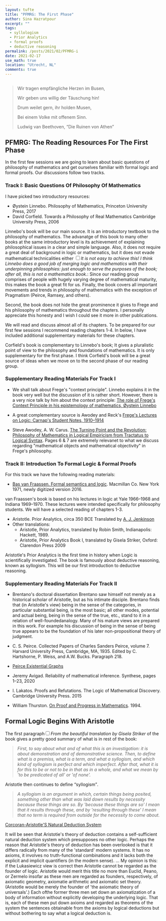 ```yaml
---
layout: tufte
title: "PFMRG: The First Phase"
author: Sina Hazratpour
excerpt: ""
tags: 
  - syllologism
  - Prior Analytics
  - formal proofs
  - deductive reasoning
permalink: /posts/2021/02/PFMRG-i
date: 2021-02-17
use_math: true
location: "Utrecht, NL"
comments: true
---
```



<section>
        <h2 id="epigraph"></h2>
        <div class="epigraph">
          <blockquote>
            <p>Wir tragen empfängliche Herzen im Busen,</p>
            <p>Wir geben uns willig der Täuschung hin!</p>
            <p>Drum weilet gern, ihr holden Musen,</p>
            <p>Bei einem Volke mit offenem Sinn.</p>
            <footer>Ludwig van Beethoven, “Die Ruinen von Athen”</footer>
          </blockquote>
        </div>
</section>






<section>
</section>


## PFMRG: The Reading Resources For The First Phase

In the first few sessions we are going to learn about basic questions of philosophy of mathematics and get ourselves familiar with formal logic and formal proofs. Our discussions follow two tracks.


<section>
</section>


### Track I: Basic Questions Of Philosophy Of Mathematics

I have picked two introductory resources:

 * Øystein Linnebo. Philosophy of Mathematics, Princeton University Press, 2017
 * David Corfield. Towards a Philosophy of Real Mathematics Cambridge University Press, 2006

Linnebo's book will be our main source. It is an introductory textbook to the philosophy of mathematics. The advanatge of this book to many other books at the same introductory level is its achievement of  explaining philosophical issues in a clear and simple language. Also, it does not require a great deal of background in logic or mathematics, but it does not evade <span>mathematical technicalities either <label for="sn-merging" class="margin-toggle sidenote-number"></label></span><input type="checkbox" id="sn-merging" class="margin-toggle"/><span class="sidenote"><em>It is not easy to achieve this! I think Linnebo does a good job of merging logic and mathematics with their underpinning philosophies: just enough to serve the purposes of the book; after all, this is not a mathematics book.</em></span>: Since our reading group comprises of people with hugely varying degree of mathematical maturity, this makes the book a great fit for us. Finally, the book covers all important movements and trends in philosophy of mathematics with the exception of Pragmatism (Peirce, Ramsey, and others). 


Second, the book does not hide the great prominence it gives to Frege and his philosophy of mathematics throughout the chapters. I personally appreciate this honesty and I wish I could see it more in other publications.    

We will read and discuss almost all of its chapters. To be prepared for our first few sessions I recommend reading chapters 1-4. In below, I have included additional supplementary materials for these chapters. 


Corfield's book is complementary to Linnebo's book; It gives a pluralistic point of view to the philosophy and foundations of mathematics. It is only supplementary for the first phase. I think Corfield's book will be a great source of ideas when we move on to the second phase of our reading group.  



<section>
</section>


### Supplementary Reading Materials For Track I
  
  * We shall talk about Frege's "context principle". Linnebo explains it in the book very well but the discussion of it is rather short. However, there is a very nice talk by him about the context principle: [The role of Frege's Context Principle in his epistemology of mathematics, Øystein Linnebo](https://www.youtube.com/watch?v=l_g44OP-6UU&t=905s&ab_channel=Facolt%C3%A0diFilosofiaUniSR)
  
  * A great complementary source is Awodey and Reck's [Frege's Lectures on Logic: Carnap's Student Notes, 1910–1914]( 
https://academic.oup.com/philmat/article-abstract/13/2/225/1536961)

  * Steve Awodey, A. W. Carus. [The Turning Point and the Revolution: Philosophy of Mathematics in Logical Empiricism from Tractatus to Logical Syntax](https://www.cambridge.org/core/books/cambridge-companion-to-logical-empiricism/turning-point-and-the-revolution-philosophy-of-mathematics-in-logical-empiricism-from-tractatus-to-logical-syntax/083CAACE00CFC136E311F062E5AF7291). Pages 6 & 7 are extremely relevanet to what we discuss regarding "mathematical objects and mathematical objectivity" in Frege's philosophy.
     






<section>
</section>



### Track II: Introduction To Formal Logic & Formal Proofs

For this track we have the following reading materials:

  * [Bas van Fraassen. Formal semantics and logic](https://www.princeton.edu/~fraassen/Formal%20Semantics%20and%20Logic.pdf). Macmillan Co. New York 1971, newly digitized version 2016. 

  van Fraassen's book is based on his lectures in logic at Yale 1966–1968 and Indiana 1969–1970. These lectures were intended specifically for philosophy students. We will have a selected reading of chapters 1-3.

  * Aristotle. Prior Analytics, circa 350 BCE
  Translated by [A. J. Jenkinson](http://classics.mit.edu/Aristotle/prior.htm)
  * Other translations:
    + Aristotle, Prior Analytics, translated by Robin Smith, Indianapolis: Hackett, 1989.
    + Aristotle, Prior Analytics Book I, translated by Gisela Striker, Oxford: Clarendon Press 2009

  Aristotle's Prior Analytics is the first time in history when Logic is scientifically investigated. The book is famously about deductive reasoning, known as syllogism. This will be our first introduction to deductive reasoning. 

  

### Supplementary Reading Materials For Track II
  
  * Brentano's doctoral dissertation
      Brentano saw himself not merely as a historical scholar of
      Aristotle, but as his intimate disciple. Brentano finds that (in Aristotle's view) being in the sense
      of the categories, in particular substantial being, is the most basic; all other modes, potential and actual being, being in the sense of the true, etc., stand to it in a relation of well-foundedanalogy. 
      Many of his mature views are prepared in this work. For example his discussion of being in the sense of being true appears to be the foundation of his later non-propositional
      theory of judgment. 
      

  * C. S. Peirce. Collected Papers of Charles Sanders Peirce, volume 7. Harvard University Press, Cambridge,
  MA, 1935. Edited by C. Hartshorne, P. Weiss, and A.W. Bucks. Paragraph 218.
  * [Peirce Existential Graphs](http://www.jfsowa.com/pubs/egtut.pdf)
  * Jeremy Avigad. Reliability of mathematical inference. Synthese, pages 1–23, 2020
  * I. Lakatos. Proofs and Refutations. The Logic of Mathematical Discovery. Cambridge University Press. 2015
  * William Thurston. [On Proof and Progress in Mathematics](https://arxiv.org/pdf/math/9404236.pdf). 1994. 
  



<section>
</section>


## Formal Logic Begins With Aristotle

<span class=newthought>The first paragraph<label for="sn-striker-tr" class="margin-toggle sidenote-number"></label></span><input type="checkbox" name="sn-striker-tr" class="margin-toggle"/><span class="sidenote"><em>From the beautiful translation by Gisela Striker</em></span> of the book gives a pretty good summary of what is in rest of the book:

  >_First, to say about what and of what this is an investigation: it is about demonstration and of demonstrative science. Then, to define what is
  a premiss, what is a term, and what a syllogism, and which kind of
  syllogism is perfect and which imperfect. After that, what it is for
  this to be or not to be in that as in a whole, and what we mean by 'to be predicated of all' or 'of none'._

  Aristotle then continues to define <q>syllogism</q>. 
  >_A syllogism is an argument in which, certain things being posited, something other than what was laid down results by necessity because these things are so. By 'because these things are so' I mean that it results through these, and by 'resulting through these' I mean that no term is required from outside for the necessity to come about._


[Corcoran-Aristotle'S Natural Deduction System](https://philpapers.org/archive/CORAND.pdf)

It will be seen that Aristotie's theory of deduction contains a self-sufficient natural deduction system which presupposes no other logic. Perhaps the reason that Aristotle's theory of deduction has been overlooked is that it differs radically from many of the 'standard' modern systems. It has no axioms, it involves no truth-functional combinations and it lacks both the explicit and implicit quantifiers (in the modern sense). ... My opinion is this: if the Lukasiewicz view is correct then
Aristotle cannot be regarded as the founder of logic. Aristotle would merit this title no more than Euclid, Peano, or Zermelo insofar as these men are regarded as founders, respectively, of axiomatic geometry, axiomatie arithmetic and axiomatic set theory. (AristotIe would be merely the founder of 'the axiomatic theory of universals'.) Each ofthe former three
men set down an axiomatization of a body of information without explicitly developing the underlying logic. That is, each of these men put
down axioms and regarded as theorems of the system the sentences obtainable from the axioms by logical deductions but without bothering to
say what a logical deduction is.


<!--
[S] who is the founder of algebra? al-Khwarizmi? Boole?
-->
